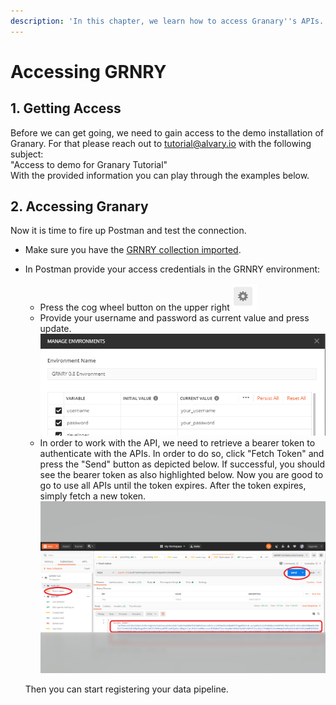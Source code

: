 ```yaml
---
description: 'In this chapter, we learn how to access Granary''s APIs.'
---
```


# Accessing GRNRY

## 1. Getting Access

Before we can get going, we need to gain access to the demo installation of Granary. For that please reach out to [tutorial@alvary.io](mailto:tutorial@alvary.io) with the following subject:  
"Access to demo for Granary Tutorial"  
With the provided information you can play through the examples below.

## 2. Accessing Granary

Now it is time to fire up Postman and  test the connection. 

* Make sure you have the [GRNRY collection imported](prerequisites-before-we-get-started.md#postman).
* In Postman provide your access credentials in the GRNRY environment:

  * Press the cog wheel button on the upper right ![Manage Enviroment Button](../../.gitbook/assets/grafik%20%2821%29.png)
  * Provide your username and password as current value and press update.  ![](../../.gitbook/assets/postmanenv.PNG)
  * In order to work with the API, we need to retrieve a bearer token to authenticate with the APIs. In order to do so, click "Fetch Token" and press the "Send" button as depicted below.  If successful, you should see the bearer token as also highlighted below. Now you are good to go to use all APIs until the token expires. After the token expires, simply fetch a new token. ![](../../.gitbook/assets/screenshot.png)



  Then you can start registering your data pipeline.







